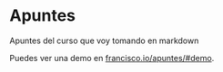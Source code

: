 Apuntes
=======

Apuntes del curso que voy tomando en markdown

Puedes ver una demo en [francisco.io/apuntes/#demo](http://francisco.io/apuntes/#demo).
